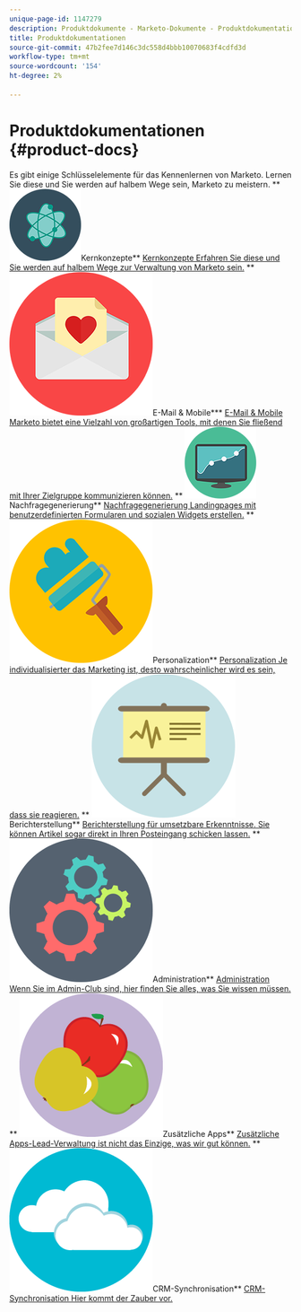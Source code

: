 ```yaml
---
unique-page-id: 1147279
description: Produktdokumente - Marketo-Dokumente - Produktdokumentation
title: Produktdokumentationen
source-git-commit: 47b2fee7d146c3dc558d4bbb10070683f4cdfd3d
workflow-type: tm+mt
source-wordcount: '154'
ht-degree: 2%

---
```



# Produktdokumentationen {#product-docs}

Es gibt einige Schlüsselelemente für das Kennenlernen von Marketo. Lernen Sie diese und Sie werden auf halbem Wege sein, Marketo zu meistern.
** ![Kernkonzepte](assets/education-science-12.png)Kernkonzepte** [Kernkonzepte Erfahren Sie diese und Sie werden auf halbem Wege zur Verwaltung von Marketo sein.](product-docs/core-marketo-concepts.md)     ** ![E-Mail &amp; Mobile](assets/valentine-day-10.png)E-Mail &amp; Mobile*** [E-Mail &amp; Mobile Marketo bietet eine Vielzahl von großartigen Tools, mit denen Sie fließend mit Ihrer Zielgruppe kommunizieren können.](https://docs.marketo.com/pages/viewpage.action?pageId=557076)     ** ![Nachfragegenerierung](assets/seo-04.png)Nachfragegenerierung** [Nachfragegenerierung Landingpages mit benutzerdefinierten Formularen und sozialen Widgets erstellen.](product-docs/demand-generation.md)     ** ![Personalization](assets/graphic-design-tools-19.png)Personalization** [Personalization Je individualisierter das Marketing ist, desto wahrscheinlicher wird es sein, dass sie reagieren.](product-docs/personalization.md)     ** ![Berichterstellung](assets/office-21.png)Berichterstellung** [Berichterstellung für umsetzbare Erkenntnisse. Sie können Artikel sogar direkt in Ihren Posteingang schicken lassen.](product-docs/reporting.md)     ** ![Administration](assets/technology-08.png)Administration** [Administration Wenn Sie im Admin-Club sind, hier finden Sie alles, was Sie wissen müssen.](https://docs.marketo.com/display/DOCS/Administration)     ** ![Zusätzliche Apps](assets/food-10.png)Zusätzliche Apps** [Zusätzliche Apps-Lead-Verwaltung ist nicht das Einzige, was wir gut können.](product-docs/additional-apps.md)     ** ![CRM-Synchronisation](assets/seo-33.png)CRM-Synchronisation** [CRM-Synchronisation Hier kommt der Zauber vor.](product-docs/crm-sync.md)